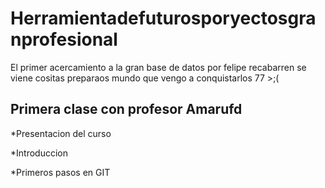 # Herramientadefuturosporyectosgranprofesional
El primer acercamiento a la gran base de datos por felipe recabarren se viene cositas preparaos mundo que vengo a conquistarlos 77 >;(

## Primera clase con profesor Amarufd
*Presentacion del curso

*Introduccion

*Primeros pasos en GIT
